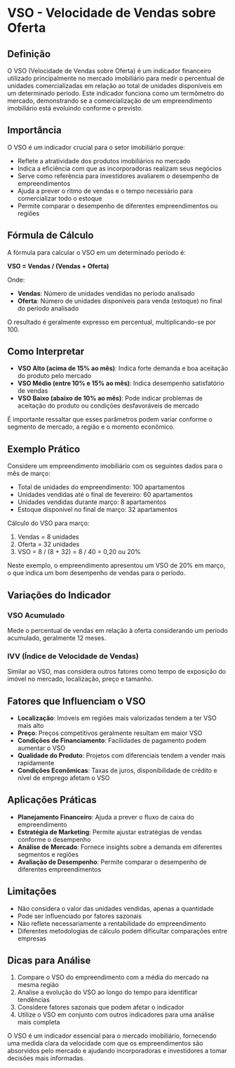 # VSO - Velocidade de Vendas sobre Oferta

## Definição
O VSO (Velocidade de Vendas sobre Oferta) é um indicador financeiro utilizado principalmente no mercado imobiliário para medir o percentual de unidades comercializadas em relação ao total de unidades disponíveis em um determinado período. Este indicador funciona como um termômetro do mercado, demonstrando se a comercialização de um empreendimento imobiliário está evoluindo conforme o previsto.

## Importância
O VSO é um indicador crucial para o setor imobiliário porque:
- Reflete a atratividade dos produtos imobiliários no mercado
- Indica a eficiência com que as incorporadoras realizam seus negócios
- Serve como referência para investidores avaliarem o desempenho de empreendimentos
- Ajuda a prever o ritmo de vendas e o tempo necessário para comercializar todo o estoque
- Permite comparar o desempenho de diferentes empreendimentos ou regiões

## Fórmula de Cálculo
A fórmula para calcular o VSO em um determinado período é:

**VSO = Vendas / (Vendas + Oferta)**

Onde:
- **Vendas**: Número de unidades vendidas no período analisado
- **Oferta**: Número de unidades disponíveis para venda (estoque) no final do período analisado

O resultado é geralmente expresso em percentual, multiplicando-se por 100.

## Como Interpretar
- **VSO Alto (acima de 15% ao mês)**: Indica forte demanda e boa aceitação do produto pelo mercado
- **VSO Médio (entre 10% e 15% ao mês)**: Indica desempenho satisfatório de vendas
- **VSO Baixo (abaixo de 10% ao mês)**: Pode indicar problemas de aceitação do produto ou condições desfavoráveis de mercado

É importante ressaltar que esses parâmetros podem variar conforme o segmento de mercado, a região e o momento econômico.

## Exemplo Prático
Considere um empreendimento imobiliário com os seguintes dados para o mês de março:
- Total de unidades do empreendimento: 100 apartamentos
- Unidades vendidas até o final de fevereiro: 60 apartamentos
- Unidades vendidas durante março: 8 apartamentos
- Estoque disponível no final de março: 32 apartamentos

Cálculo do VSO para março:
1. Vendas = 8 unidades
2. Oferta = 32 unidades
3. VSO = 8 / (8 + 32) = 8 / 40 = 0,20 ou 20%

Neste exemplo, o empreendimento apresentou um VSO de 20% em março, o que indica um bom desempenho de vendas para o período.

## Variações do Indicador
### VSO Acumulado
Mede o percentual de vendas em relação à oferta considerando um período acumulado, geralmente 12 meses.

### IVV (Índice de Velocidade de Vendas)
Similar ao VSO, mas considera outros fatores como tempo de exposição do imóvel no mercado, localização, preço e tamanho.

## Fatores que Influenciam o VSO
- **Localização**: Imóveis em regiões mais valorizadas tendem a ter VSO mais alto
- **Preço**: Preços competitivos geralmente resultam em maior VSO
- **Condições de Financiamento**: Facilidades de pagamento podem aumentar o VSO
- **Qualidade do Produto**: Projetos com diferenciais tendem a vender mais rapidamente
- **Condições Econômicas**: Taxas de juros, disponibilidade de crédito e nível de emprego afetam o VSO

## Aplicações Práticas
- **Planejamento Financeiro**: Ajuda a prever o fluxo de caixa do empreendimento
- **Estratégia de Marketing**: Permite ajustar estratégias de vendas conforme o desempenho
- **Análise de Mercado**: Fornece insights sobre a demanda em diferentes segmentos e regiões
- **Avaliação de Desempenho**: Permite comparar o desempenho de diferentes empreendimentos

## Limitações
- Não considera o valor das unidades vendidas, apenas a quantidade
- Pode ser influenciado por fatores sazonais
- Não reflete necessariamente a rentabilidade do empreendimento
- Diferentes metodologias de cálculo podem dificultar comparações entre empresas

## Dicas para Análise
1. Compare o VSO do empreendimento com a média do mercado na mesma região
2. Analise a evolução do VSO ao longo do tempo para identificar tendências
3. Considere fatores sazonais que podem afetar o indicador
4. Utilize o VSO em conjunto com outros indicadores para uma análise mais completa

O VSO é um indicador essencial para o mercado imobiliário, fornecendo uma medida clara da velocidade com que os empreendimentos são absorvidos pelo mercado e ajudando incorporadoras e investidores a tomar decisões mais informadas.
